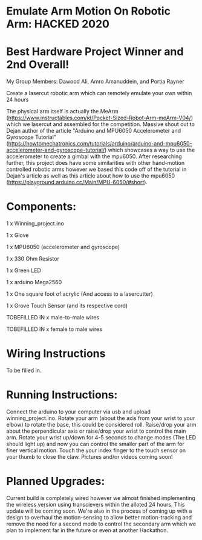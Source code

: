 # Emulate Arm Motion On Robotic Arm: HACKED 2020 
# Best Hardware Project Winner and 2nd Overall!

My Group Members: Dawood Ali, Amro Amanuddein, and Portia Rayner

Create a lasercut robotic arm which can remotely emulate your own within 24 hours

The physical arm itself is actually the MeArm (https://www.instructables.com/id/Pocket-Sized-Robot-Arm-meArm-V04/) which we lasercut and assembled for the competition. Massive shout out to Dejan author of the article "Arduino and MPU6050 Accelerometer and Gyroscope Tutorial" (https://howtomechatronics.com/tutorials/arduino/arduino-and-mpu6050-accelerometer-and-gyroscope-tutorial/) which showcases a way to use the accelerometer to create a gimbal with the mpu6050. After researching further, this project does have some similarities with other hand-motion controlled robotic arms however we based this code off of the tutorial in Dejan's article as well as this article about how to use the mpu6050 (https://playground.arduino.cc/Main/MPU-6050/#short). 


# Components:

1 x Winning_project.ino

1 x Glove 

1 x MPU6050 (accelerometer and gyroscope)

1 x 330 Ohm Resistor

1 x Green LED

1 x arduino Mega2560

1 x One square foot of acrylic (And access to a lasercutter)

1 x Grove Touch Sensor (and its respective cord)

TOBEFILLED IN x male-to-male wires

TOBEFILLED IN x female to male wires

# Wiring Instructions

To be filled in.

# Running Instructions:

Connect the arduino to your computer via usb and upload winning_project.ino. Rotate your arm (about the axis from your wrist to your elbow) to rotate the base, this could be considered roll. Raise/drop your arm about the perpendicular axis or raise/drop your wrist to control the main arm. Rotate your wrist up/down for 4-5 seconds to change modes (The LED should light up) and now you can control the smaller part of the arm for finer vertical motion. Touch the your index finger to the touch sensor on your thumb to close the claw. Pictures and/or videos coming soon!


# Planned Upgrades:

Current build is completely wired however we almost finished implementing the wireless version using transcievers within the alloted 24 hours. This update will be coming soon. We're also in the process of coming up with a design to overhaul the motion-sensing to allow better motion-tracking and remove the need for a second mode to control the secondary arm which we plan to implement far in the future or even at another Hackathon. 
